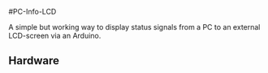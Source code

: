 #PC-Info-LCD

A simple but working way to display status signals from a PC to an external LCD-screen via an Arduino.

## Hardware


